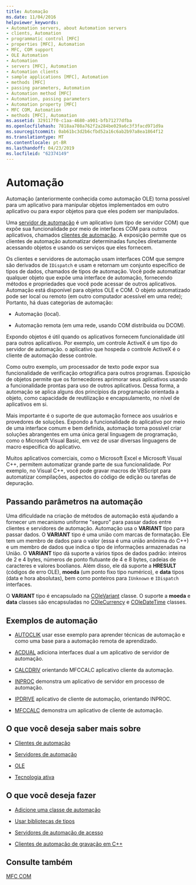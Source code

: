 ```yaml
---
title: Automação
ms.date: 11/04/2016
helpviewer_keywords:
- Automation servers, about Automation servers
- clients, Automation
- programmatic control [MFC]
- properties [MFC], Automation
- MFC, COM support
- OLE Automation
- Automation
- servers [MFC], Automation
- Automation clients
- sample applications [MFC], Automation
- methods [MFC]
- passing parameters, Automation
- Automation method [MFC]
- Automation, passing parameters
- Automation property [MFC]
- MFC COM, Automation
- methods [MFC], Automation
ms.assetid: 329117f0-c1aa-4680-a901-bfb71277dfba
ms.openlocfilehash: 7818aa708a762f2a284be029a6c3f3facd971d9a
ms.sourcegitcommit: 0ab61bc3d2b6cfbd52a16c6ab2b97a8ea1864f12
ms.translationtype: MT
ms.contentlocale: pt-BR
ms.lasthandoff: 04/23/2019
ms.locfileid: "62374149"
---
```

# <a name="automation"></a>Automação

Automação (anteriormente conhecida como automação OLE) torna possível para um aplicativo para manipular objetos implementados em outro aplicativo ou para expor objetos para que eles podem ser manipulados.

Uma [servidor de automação](../mfc/automation-servers.md) é um aplicativo (um tipo de servidor COM) que expõe sua funcionalidade por meio de interfaces COM para outros aplicativos, chamados [clientes de automação](../mfc/automation-clients.md). A exposição permite que os clientes de automação automatizar determinadas funções diretamente acessando objetos e usando os serviços que eles fornecem.

Os clientes e servidores de automação usam interfaces COM que sempre são derivados de `IDispatch` e usam e retornam um conjunto específico de tipos de dados, chamados de tipos de automação. Você pode automatizar qualquer objeto que expõe uma interface de automação, fornecendo métodos e propriedades que você pode acessar de outros aplicativos. Automação está disponível para objetos OLE e COM. O objeto automatizado pode ser local ou remoto (em outro computador acessível em uma rede); Portanto, há duas categorias de automação:

- Automação (local).

- Automação remota (em uma rede, usando COM distribuída ou DCOM).

Expondo objetos é útil quando os aplicativos fornecem funcionalidade útil para outros aplicativos. Por exemplo, um controle ActiveX é um tipo do servidor de automação. o aplicativo que hospeda o controle ActiveX é o cliente de automação desse controle.

Como outro exemplo, um processador de texto pode expor sua funcionalidade de verificação ortográfica para outros programas. Exposição de objetos permite que os fornecedores aprimorar seus aplicativos usando a funcionalidade prontas para uso de outros aplicativos. Dessa forma, a automação se aplica alguns dos princípios da programação orientada a objeto, como capacidade de reutilização e encapsulamento, no nível de aplicativos em si.

Mais importante é o suporte de que automação fornece aos usuários e provedores de soluções. Expondo a funcionalidade do aplicativo por meio de uma interface comum e bem definida, automação torna possível criar soluções abrangentes em uma única geral linguagem de programação, como o Microsoft Visual Basic, em vez de usar diversas linguagens de macro específica do aplicativo.

Muitos aplicativos comerciais, como o Microsoft Excel e Microsoft Visual C++, permitem automatizar grande parte de sua funcionalidade. Por exemplo, no Visual C++, você pode gravar macros de VBScript para automatizar compilações, aspectos do código de edição ou tarefas de depuração.

##  <a name="_core_passing_parameters_in_automation"></a> Passando parâmetros na automação

Uma dificuldade na criação de métodos de automação está ajudando a fornecer um mecanismo uniforme "seguro" para passar dados entre clientes e servidores de automação. Automação usa o **VARIANT** tipo para passar dados. O **VARIANT** tipo é uma união com marcas de formatação. Ele tem um membro de dados para o valor (essa é uma união anônima do C++) e um membro de dados que indica o tipo de informações armazenadas na União. O **VARIANT** tipo dá suporte a vários tipos de dados padrão: inteiros de 2 e 4 bytes, números de ponto flutuante de 4 e 8 bytes, cadeias de caracteres e valores boolianos. Além disso, ele dá suporte a **HRESULT** (códigos de erro OLE), **moeda** (um ponto fixo tipo numérico), e **data** tipos (data e hora absolutas), bem como ponteiros para `IUnknown` e `IDispatch` interfaces.

O **VARIANT** tipo é encapsulado na [COleVariant](../mfc/reference/colevariant-class.md) classe. O suporte a **moeda** e **data** classes são encapsuladas no [COleCurrency](../mfc/reference/colecurrency-class.md) e [COleDateTime](../atl-mfc-shared/reference/coledatetime-class.md) classes.

## <a name="automation-samples"></a>Exemplos de automação

- [AUTOCLIK](../overview/visual-cpp-samples.md) usar esse exemplo para aprender técnicas de automação e como uma base para a automação remota de aprendizado.

- [ACDUAL](../overview/visual-cpp-samples.md) adiciona interfaces dual a um aplicativo de servidor de automação.

- [CALCDRIV](../overview/visual-cpp-samples.md) orientando MFCCALC aplicativo cliente da automação.

- [INPROC](../overview/visual-cpp-samples.md) demonstra um aplicativo de servidor em processo de automação.

- [IPDRIVE](../overview/visual-cpp-samples.md) aplicativo de cliente de automação, orientando INPROC.

- [MFCCALC](../overview/visual-cpp-samples.md) demonstra um aplicativo de cliente de automação.

## <a name="what-do-you-want-to-know-more-about"></a>O que você deseja saber mais sobre

- [Clientes de automação](../mfc/automation-clients.md)

- [Servidores de automação](../mfc/automation-servers.md)

- [OLE](../mfc/ole-in-mfc.md)

- [Tecnologia ativa](../mfc/mfc-com.md)

## <a name="what-do-you-want-to-do"></a>O que você deseja fazer

- [Adicione uma classe de automação](../mfc/automation-servers.md)

- [Usar bibliotecas de tipos](../mfc/automation-clients-using-type-libraries.md)

- [Servidores de automação de acesso](../mfc/automation-servers.md)

- [Clientes de automação de gravação em C++](../mfc/automation-clients.md)

## <a name="see-also"></a>Consulte também

[MFC COM](../mfc/mfc-com.md)
